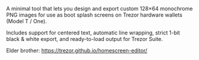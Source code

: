 A minimal tool that lets you design and export custom 128×64 monochrome PNG images for use as boot splash screens on Trezor hardware wallets (Model T / One).

Includes support for centered text, automatic line wrapping, strict 1-bit black & white export, and ready-to-load output for Trezor Suite.

Elder brother: https://trezor.github.io/homescreen-editor/
